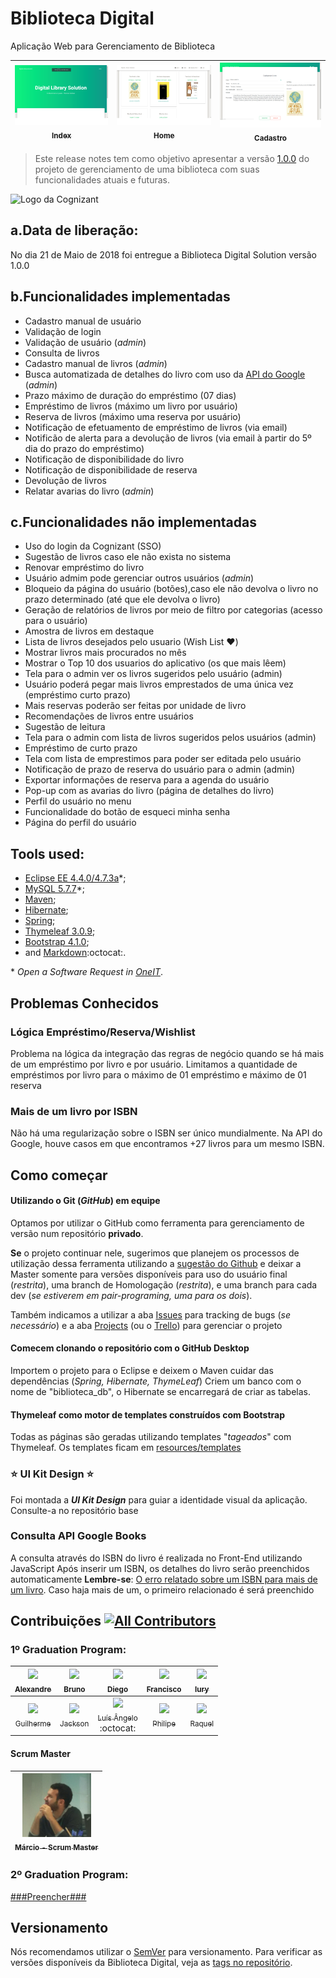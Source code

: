 # Biblioteca Digital
Aplicação Web para Gerenciamento de Biblioteca

| [<img src="index-printscreen.png" width="330px;"/><br /><sub>Index</sub>](index-printscreen.png)<br /> |  [<img src="home-books-printscreen.png" width="330px;"/><br /><sub>Home</sub>](home-books-printscreen.png)<br /> | [<img src="books-new-printscreen.png" width="330px;"/><br /><sub>Cadastro</sub>](books-new-printscreen.png)<br /> | 
| :---: | :---: | :---: |



> Este release notes tem como objetivo apresentar a versão [1.0.0](https://semver.org) do projeto de gerenciamento de uma biblioteca com suas funcionalidades atuais e futuras.

![Logo da Cognizant](https://www.owasp.org/images/5/57/Cognizant.png)

## a.Data de liberação:
No dia 21 de Maio de 2018 foi entregue a Biblioteca Digital Solution versão 1.0.0

## b.Funcionalidades implementadas
  -  Cadastro manual de usuário
  -  Validação de login
  -  Validação de usuário (*admin*)
  -  Consulta de livros
  -  Cadastro manual de livros (*admin*)
  -  Busca automatizada de detalhes do livro com uso da [API do Google](https://developers.google.com/books/) (*admin*)
  -  Prazo máximo de duração do empréstimo (07 dias)
  -  Empréstimo de livros (máximo um livro por usuário)
  -  Reserva de livros (máximo uma reserva por usuário)
  -  Notificação de efetuamento de empréstimo de livros (via email)
  -  Notificão de alerta para a devolução de livros (via email à partir do 5º dia do prazo do empréstimo)
  -  Notificação de disponibilidade do livro
  -  Notificação de disponibilidade de reserva
  -  Devolução de livros
  -  Relatar avarias do livro (*admin*)
  
## c.Funcionalidades não implementadas
  -  Uso do login da Cognizant (SSO)
  -  Sugestão de livros caso ele não exista no sistema
  -  Renovar empréstimo do livro
  -  Usuário admim pode gerenciar outros usuários (*admin*)
  -  Bloqueio da página do usuário (botões),caso ele não devolva o livro no prazo determinado (até que ele devolva o livro)
  -  Geração de relatórios de livros por meio de filtro por categorias (acesso para o usuário)
  -  Amostra de livros em destaque
  -  Lista de livros desejados pelo usuario (Wish List :heart:)
  -  Mostrar livros mais procurados no mês
  -  Mostrar o Top 10 dos usuarios do aplicativo (os que mais lêem)
  -  Tela para o admin ver os livros sugeridos pelo usuário (admin)
  -  Usuário poderá pegar mais livros emprestados de uma única vez (empréstimo curto prazo)
  -  Mais reservas poderão ser feitas por unidade de livro
  -  Recomendações de livros entre usuários
  -  Sugestão de leitura 
  -  Tela para o admin com lista de livros sugeridos pelos usuários (admin)
  -  Empréstimo de curto prazo
  -  Tela com lista de emprestimos para poder ser editada pelo usuário
  -  Notificação de prazo de reserva do usuário para o admin (admin)
  -  Exportar informações de reserva para a agenda do usuário
  -  Pop-up com as avarias do livro (página de detalhes do livro)
  -  Perfil do usuário no menu
  -  Funcionalidade do botão de esqueci minha senha
  -  Página do perfil do usuário  

## **Tools used**:
  - [Eclipse EE 4.4.0/4.7.3a](http://www.eclipse.org/downloads/packages/eclipse-ide-java-ee-developers/oxygen3a)\*;
  - [MySQL 5.7.7](https://www.mysql.com/products/community/)\*;
  - [Maven](https://maven.apache.org/);
  - [Hibernate](http://hibernate.org/);
  - [Spring](https://spring.io/);
  - [Thymeleaf 3.0.9](https://www.thymeleaf.org/download.html);
  - [Bootstrap 4.1.0](https://getbootstrap.com/docs/4.1/getting-started/introduction/);
  - and [Markdown](https://guides.github.com/features/mastering-markdown/):octocat:.
  
  \* *Open a Software Request in [OneIT](https://onecognizant.cognizant.com)*.
  
  
## Problemas Conhecidos
### Lógica Empréstimo/Reserva/Wishlist
 Problema na lógica da integração das regras de negócio quando se há mais de um empréstimo por livro e por usuário.
 Limitamos a quantidade de empréstimos por livro para o máximo de 01 empréstimo e máximo de 01 reserva
   
### Mais de um livro por ISBN 
 Não há uma regularização sobre o ISBN ser único mundialmente. Na API do Google, houve casos em que encontramos +27 livros para um mesmo ISBN.    
 
## Como começar 
#### Utilizando o Git (*GitHub*) em equipe
Optamos por utilizar o GitHub como ferramenta para gerenciamento de versão num repositório **privado**.

**Se** o projeto continuar nele, sugerimos que planejem os processos de utilização dessa ferramenta utilizando a [sugestão do Github](https://guides.github.com/introduction/flow/) e deixar a Master somente para versões disponíveis para uso do usuário final (*restrita*), uma branch de Homologação (*restrita*), e uma branch para cada dev (*se estiverem em pair-programing, uma para os dois*).

Também indicamos a utilizar a aba [Issues](../../issues) para tracking de bugs (*se necessário*) e a aba [Projects](../../projects) (ou o [Trello](http://trello.com/)) para gerenciar o projeto

#### Comecem clonando o repositório com o GitHub Desktop
Importem o projeto para o Eclipse e deixem o Maven cuidar das dependências (*Spring, Hibernate, ThymeLeaf*)
Criem um banco com o nome de "biblioteca_db", o Hibernate se encarregará de criar as tabelas.

#### Thymeleaf como motor de templates construídos com Bootstrap
Todas as páginas são geradas utilizando templates "*tageados*" com Thymeleaf.
Os templates ficam em [resources/templates](https://github.com/guiilhermehn/Biblioteca-digital/tree/master/biblioteca-digital/src/main/resources)

### :star: UI Kit Design :star:
Foi montada a ***UI Kit Design*** para guiar a identidade visual da aplicação.
Consulte-a no repositório base

### Consulta API Google Books
A consulta através do ISBN do livro é realizada no Front-End utilizando JavaScript
Após inserir um ISBN, os detalhes do livro serão preenchidos automaticamente
**Lembre-se**: [O erro relatado sobre um ISBN para mais de um livro](../../#mais-de-um-livro-por-isbn). Caso haja mais de um, o primeiro relacionado é será preenchido

## Contribuições [![All Contributors](https://img.shields.io/badge/all_contributors-10-orange.svg?style=flat-square)](#contributors)
### 1º  Graduation Program:
<!-- ALL-CONTRIBUTORS-LIST:START - Do not remove or modify this section -->
| [<img src="https://avatars2.githubusercontent.com/u/36986045?s=400&v=4" width="110px;"/><br /><sub>Alexandre</sub>](https://github.com/alexandrenunes-cs)<br /> | [<img src="https://avatars0.githubusercontent.com/u/17655232?s=400&v=4" width="110px;"/><br /><sub>Bruno</sub>](https://github.com/brunojsan)<br /> | [<img src="https://avatars3.githubusercontent.com/u/22897211?s=460&v=4" width="110px;"/><br /><sub>Diego</sub>](https://github.com/DiegoMatsuki)<br /> | [<img src="https://avatars3.githubusercontent.com/u/38724994?s=460&v=4" width="110px;"/><br /><sub>Francisco</sub>](https://github.com/franrock)<br /> | [<img src="https://avatars1.githubusercontent.com/u/17627827?s=460&v=4" width="110px;"/><br /><sub>Iury</sub>](https://github.com/Sizzin)<br /> |
 | :---: | :---: | :---: | :---: | :---: |
 | [<img src="https://avatars2.githubusercontent.com/u/26582544?s=460&v=4" width="110px;"/><br /><sub>Guilherme</sub>](https://github.com/guiilhermehn)<br /> | [<img src="https://avatars3.githubusercontent.com/u/13643850?s=460&v=4" width="110px;"/><br /><sub>Jackson</sub>](https://github.com/jacksonsfranca)<br /> | [<img src="https://avatars0.githubusercontent.com/u/22268900?s=460&v=4" width="110px;"/><br /><sub>Luís Ângelo</sub>](https://github.com/luisangelorjr)<br /> :octocat:| [<img src="https://avatars0.githubusercontent.com/u/38658934?s=460&v=4" width="110px;"/><br /><sub>Philipe</sub>](https://github.com/philipe-silva)<br /> | [<img src="https://avatars2.githubusercontent.com/u/38658746?s=460&v=4" width="110px;"/><br /><sub>Raquel</sub>](https://github.com/psousaraquel)<br /> |
 
#### Scrum Master 
| [<img src="ScrumMaster-Marcio.jpeg" width="110px;"/><br /><sub>Márcio - Scrum Master</sub>](ScrumMaster-Marcio.jpeg)<br /> |
| :---: |
<!-- ALL-CONTRIBUTORS-LIST:END -->

### 2º Graduation Program:

   [###Preencher###](https://www.linkedin.com/feed/update/activity:6402529056654401536/)

## Versionamento
Nós recomendamos utilizar o [SemVer](http://semver.org/) para versionamento.
Para verificar as versões disponíveis da Biblioteca Digital, veja as [tags no repositório](../../releases).
